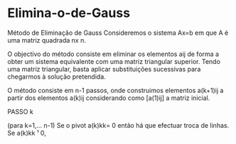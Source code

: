 # Elimina-o-de-Gauss

Método de Eliminação de Gauss
Consideremos o sistema Ax=b em que A é uma matriz quadrada nx n.

O objectivo do método consiste em eliminar os elementos aij de forma a obter um sistema equivalente com uma matriz triangular superior. Tendo uma matriz triangular, basta aplicar substituições sucessivas para chegarmos à solução pretendida.

O método consiste em n-1 passos, onde construimos elementos a(k+1)ij a partir dos elementos a(k)ij considerando como [a(1)ij] a matriz inicial.

PASSO k

(para k=1,... n-1)
Se o pivot a(k)kk= 0 então há que efectuar troca de linhas.
Se a(k)kk ¹ 0,
